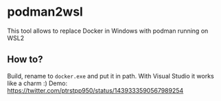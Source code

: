 # podman2wsl
This tool allows to replace Docker in Windows with podman running on WSL2

## How to?
Build, rename to `docker.exe` and put it in path. With Visual Studio it works like a charm :)
Demo: https://twitter.com/ptrstpp950/status/1439333590567989254
